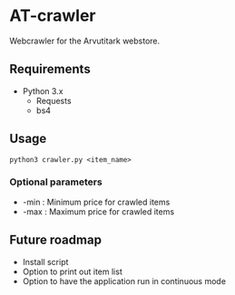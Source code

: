 # AT-crawler

Webcrawler for the Arvutitark webstore.

## Requirements

- Python 3.x
	- Requests
	- bs4

## Usage

``python3 crawler.py <item_name>``

### Optional parameters

- -min <number>: Minimum price for crawled items
- -max <number>: Maximum price for crawled items

## Future roadmap

- Install script
- Option to print out item list
- Option to have the application run in continuous mode

